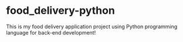 # food_delivery-python

 This is my food delivery application project using Python programming language for back-end development!
